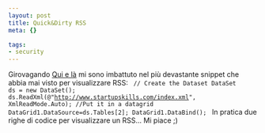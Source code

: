 ```yaml
--- 
layout: post
title: Quick&Dirty RSS
meta: {}

tags: 
- security
---
```

Girovagando [Qui e là](http://www.philweber.com/articles/easy_rss_in_vbnet.htm) mi sono imbattuto nel più devastante snippet che abbia mai visto per visualizzare RSS:
<code lang="csharp">
// Create the Dataset
DataSet ds = new DataSet();
ds.ReadXml(@"http://www.startupskills.com/index.xml",
      XmlReadMode.Auto);
//Put it in a datagrid
DataGrid1.DataSource=ds.Tables[2];
DataGrid1.DataBind();
</code>
In pratica due righe di codice per visualizzare un RSS... Mi piace ;) 
